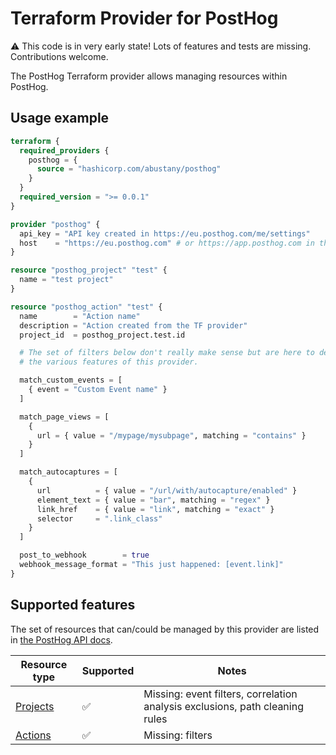 # Terraform Provider for PostHog

⚠️ This code is in very early state! Lots of features and tests are missing. Contributions welcome.

The PostHog Terraform provider allows managing resources within PostHog.

## Usage example

```terraform
terraform {
  required_providers {
    posthog = {
      source = "hashicorp.com/abustany/posthog"
    }
  }
  required_version = ">= 0.0.1"
}

provider "posthog" {
  api_key = "API key created in https://eu.posthog.com/me/settings"
  host    = "https://eu.posthog.com" # or https://app.posthog.com in the US
}

resource "posthog_project" "test" {
  name = "test project"
}

resource "posthog_action" "test" {
  name        = "Action name"
  description = "Action created from the TF provider"
  project_id  = posthog_project.test.id

  # The set of filters below don't really make sense but are here to demonstrate
  # the various features of this provider.

  match_custom_events = [
    { event = "Custom Event name" }
  ]

  match_page_views = [
    {
      url = { value = "/mypage/mysubpage", matching = "contains" }
    }
  ]

  match_autocaptures = [
    {
      url          = { value = "/url/with/autocapture/enabled" }
      element_text = { value = "bar", matching = "regex" }
      link_href    = { value = "link", matching = "exact" }
      selector     = ".link_class"
    }
  ]

  post_to_webhook        = true
  webhook_message_format = "This just happened: [event.link]"
}
```

## Supported features

The set of resources that can/could be managed by this provider are listed in
[the PostHog API docs](https://posthog.com/docs/api).

| Resource type | Supported | Notes |
|---------------|-----------|-------|
| [Projects](docs/resources/project.md) | ✅ | Missing: event filters, correlation analysis exclusions, path cleaning rules |
| [Actions](docs/resources/action.md)   | ✅ | Missing: filters |
